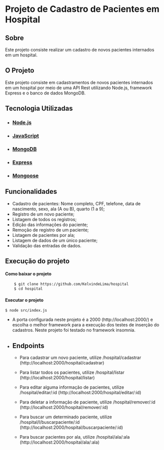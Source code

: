 # Projeto de Cadastro de Pacientes em Hospital 

## Sobre

Este projeto consiste realizar um cadastro de novos pacientes internados em um hospital.

## O Projeto

Este projeto consiste em cadastramentos de novos pacientes internados em um hospital por meio de uma API Rest utilizando Node.js, framework Express e o banco de dados MongoDB.


## Tecnologia Utilizadas

- ### [Node.js](https://nodejs.org/en)
- ### [JavaScript](https://www.javascript.com/)
- ### [MongoDB](https://www.mongodb.com/pt-br)
- ### [Express](https://expressjs.com/pt-br/)
- ### [Mongoose](https://mongoosejs.com/)

## Funcionalidades

- Cadastro de pacientes: Nome completo, CPF, telefone, data de nascimento, sexo, ala (A ou B), quarto (1 a 9);
- Registro de um novo paciente;
- Listagem de todos os registros;
- Edição das informações do paciente;
- Remoção de registro de um paciente;
- Listagem de pacientes por ala;
- Listagem de dados de um único paciente;
- Validação das entradas de dados.

## Execução do projeto

#### Como baixar o projeto

```bash
    $ git clone https://github.com/KelvindeLima/hospital
    $ cd hospital
```
#### Executar o projeto

```
$ node src/index.js
```

- A porta configurada neste projeto é a 2000 (http://localhost:2000/) e escolha o melhor framework para a execução dos testes de inserção do cadastros. Neste projeto foi testado no framework insomnia.

- ## Endpoints
    - Para cadastrar um novo paciente, utilize /hospital/cadastrar (http://localhost:2000/hospital/cadastrar)

    - Para listar todos os pacientes, utilize /hospital/listar (http://localhost:2000/hospital/listar)

    - Para editar alguma informação de pacientes, utilize /hospital/editar/:id (http://localhost:2000/hospital/editar/:id)
    
    - Para deletar a informação de paciente, utilize /hospital/remover/:id (http://localhost:2000/hospital/remover/:id)

    - Para buscar um determinado paciente, utilize /hospital/l/buscarpaciente/:id (http://localhost:2000/hospital/buscarpaciente/:id)

    - Para buscar pacientes por ala, utilize /hospital/ala/:ala (http://localhost:2000/hospital/ala/:ala)








